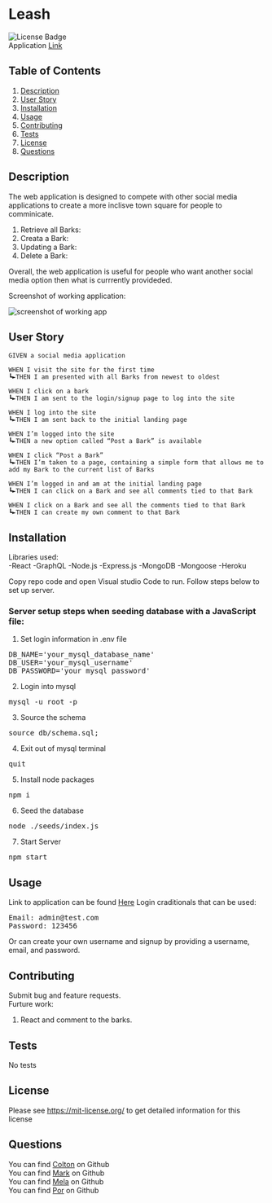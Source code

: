 # Leash

![License Badge](https://shields.io/badge/license-MIT-yellow)  
Application [Link](https://lumo-grindz.herokuapp.com/)

## Table of Contents

1. [Description](#description)
2. [User Story](#user-story)
3. [Installation](#installation)
4. [Usage](#usage)
5. [Contributing](#contributing)
6. [Tests](#tests)
7. [License](#license)
8. [Questions](#questions)

## Description

The web application is designed to compete with other social media applications to create a more inclisve town square for people to comminicate.
<br>

1. Retrieve all Barks:
2. Creata a Bark:
3. Updating a Bark:
4. Delete a Bark:

Overall, the web application is useful for people who want another social media option then what is currrently provideded.

Screenshot of working application:

![screenshot of working app]()

## User Story

```
GIVEN a social media application

WHEN I visit the site for the first time
┗►THEN I am presented with all Barks from newest to oldest

WHEN I click on a bark
┗►THEN I am sent to the login/signup page to log into the site

WHEN I log into the site
┗►THEN I am sent back to the initial landing page

WHEN I’m logged into the site
┗►THEN a new option called “Post a Bark” is available

WHEN I click “Post a Bark”
┗►THEN I’m taken to a page, containing a simple form that allows me to add my Bark to the current list of Barks

WHEN I’m logged in and am at the initial landing page
┗►THEN I can click on a Bark and see all comments tied to that Bark

WHEN I click on a Bark and see all the comments tied to that Bark
┗►THEN I can create my own comment to that Bark
```

## Installation

Libraries used:  
-React
-GraphQL
-Node.js
-Express.js
-MongoDB
-Mongoose
-Heroku

Copy repo code and open Visual studio Code to run. Follow steps below to set up server.

### Server setup steps when seeding database with a JavaScript file:

1. Set login information in .env file
<pre>
DB_NAME='your_mysql_database_name'
DB_USER='your_mysql_username'
DB_PASSWORD='your_mysql_password' 
</pre>

2. Login into mysql
<pre>
mysql -u root -p
</pre>

3. Source the schema
<pre>
source db/schema.sql;
</pre>

4. Exit out of mysql terminal
<pre>
quit
</pre>

5. Install node packages
<pre>
npm i
</pre>

6. Seed the database
<pre>
node ./seeds/index.js
</pre>

7. Start Server
<pre>
npm start
</pre>

## Usage

Link to application can be found [Here]()
Login craditionals that can be used:

<pre>
Email: admin@test.com
Password: 123456
</pre>

Or can create your own username and signup by providing a username, email, and password.

## Contributing

Submit bug and feature requests.
<br>
Furture work:

1. React and comment to the barks.

## Tests

No tests

## License

Please see https://mit-license.org/ to get detailed information for this license

## Questions

You can find [Colton](https://github.com/ColtonWilson) on Github
<br>
You can find [Mark](https://github.com/eSTee3) on Github
<br>
You can find [Mela](https://github.com/mela2294) on Github
<br>
You can find [Por](https://github.com/por-chang) on Github
